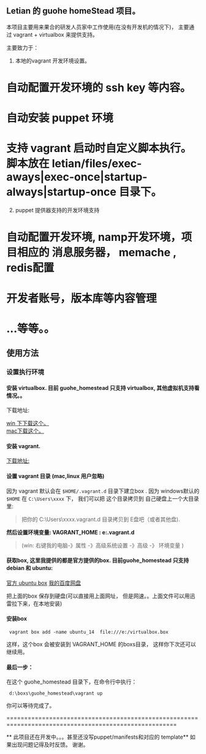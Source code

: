## Letian 的 guohe homeStead 项目。

本项目主要用来果合的研发人员家中工作使用(在没有开发机的情况下)， 主要通过 vagrant + virtualbox 来提供支持。

主要致力于：

1. 本地的vagrant 开发环境设置。
# 自动配置开发环境的 ssh key 等内容。
# 自动安装 puppet 环境
# 支持 vagrant 启动时自定义脚本执行。 脚本放在 letian/files/exec-aways|exec-once|startup-always|startup-once 目录下。


2. puppet 提供器支持的开发环境支持
# 自动配置开发环境, namp开发环境，项目相应的 消息服务器， memache , redis配置
# 开发者账号，版本库等内容管理
# ...等等。。 

## 使用方法

### 设置执行环境

#### 安装 virtualbox. 目前 guohe_homestead 只支持 virtualbox, 其他虚拟机支持看情况。。

下载地址:

[win 下下载这个。](http://download.virtualbox.org/virtualbox/4.3.22/VirtualBox-4.3.22-98236-Win.exe)  
[mac下载这个。](http://download.virtualbox.org/virtualbox/4.3.22/VirtualBox-4.3.22-98236-OSX.dmg)  

#### 安装 vagrant. 

[下载地址:](https://www.vagrantup.com/downloads.html)

#### 设置 vagrant 目录 (mac,linux 用户忽略)

因为 vagrant 默认会在 `$HOME/.vagrant.d` 目录下建立box . 因为 windows默认的 `$HOME` 在 `C:\Users\xxxx` 下， 我们可以把 这个目录拷贝到
自己硬盘上一个大目录里:

> 把你的 C:\Users\xxxx\.vagrant.d  目录拷贝到 E盘吧（或者其他盘).

**然后设置环境变量:  VAGRANT_HOME : e:\.vagrant.d**
> (win: 右键我的电脑-》属性 -》高级系统设置 -》高级 -》 环境变量 )

#### 获取box, 这里我提供的都是官方提供的box. 目前guohe_homestead 只支持debian 和 ubuntu:
    
[官方 ubuntu box](https://vagrantcloud.com/ubuntu/boxes/trusty64/versions/14.04/providers/virtualbox.box)
[我的百度网盘](http://pan.baidu.com/s/1jG3kNNw)

把上面的box 保存到硬盘(可以直接用上面网址， 但是网速。。上面文件可以用迅雷拉下来，在本地安装)

#### 安装box

```
 vagrant box add -name ubuntu_14  file:///e:/virtualbox.box
```
这样，这个box 会被安装到 VAGRANT_HOME 的boxs目录， 这样你下次还可以继续用。

#### 最后一步：
 在这个 guohe_homestead 目录下，在命令行中执行：

```
 d:\boxs\guohe_homestead\vagrant up
```

你可以等待完成了。

======================================================================================================

** 此项目还在开发中。。。甚至还没写puppet/manifests和对应的 template** 如果出现问题记得及时反馈。 谢谢。
